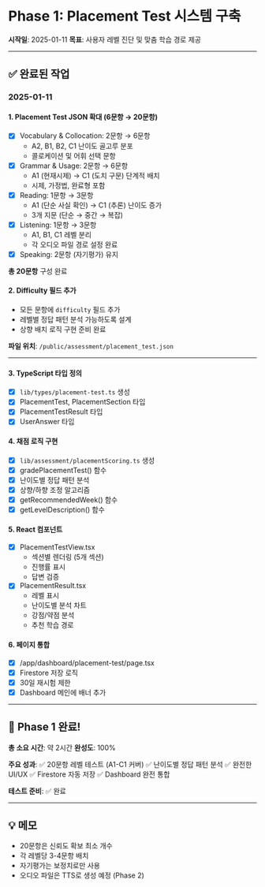 # Phase 1: Placement Test 시스템 구축

**시작일**: 2025-01-11
**목표**: 사용자 레벨 진단 및 맞춤 학습 경로 제공

---

## ✅ 완료된 작업

### 2025-01-11

#### 1. Placement Test JSON 확대 (6문항 → 20문항)
- [x] Vocabulary & Collocation: 2문항 → 6문항
  - A2, B1, B2, C1 난이도 골고루 분포
  - 콜로케이션 및 어휘 선택 문항
- [x] Grammar & Usage: 2문항 → 6문항
  - A1 (현재시제) → C1 (도치 구문) 단계적 배치
  - 시제, 가정법, 완료형 포함
- [x] Reading: 1문항 → 3문항
  - A1 (단순 사실 확인) → C1 (추론) 난이도 증가
  - 3개 지문 (단순 → 중간 → 복잡)
- [x] Listening: 1문항 → 3문항
  - A1, B1, C1 레벨 분리
  - 각 오디오 파일 경로 설정 완료
- [x] Speaking: 2문항 (자기평가) 유지

**총 20문항** 구성 완료

#### 2. Difficulty 필드 추가
- 모든 문항에 `difficulty` 필드 추가
- 레벨별 정답 패턴 분석 가능하도록 설계
- 상향 배치 로직 구현 준비 완료

**파일 위치**: `/public/assessment/placement_test.json`

---

#### 3. TypeScript 타입 정의
- [x] `lib/types/placement-test.ts` 생성
- [x] PlacementTest, PlacementSection 타입
- [x] PlacementTestResult 타입
- [x] UserAnswer 타입

#### 4. 채점 로직 구현
- [x] `lib/assessment/placementScoring.ts` 생성
- [x] gradePlacementTest() 함수
- [x] 난이도별 정답 패턴 분석
- [x] 상향/하향 조정 알고리즘
- [x] getRecommendedWeek() 함수
- [x] getLevelDescription() 함수

#### 5. React 컴포넌트
- [x] PlacementTestView.tsx
  - 섹션별 렌더링 (5개 섹션)
  - 진행률 표시
  - 답변 검증
- [x] PlacementResult.tsx
  - 레벨 표시
  - 난이도별 분석 차트
  - 강점/약점 분석
  - 추천 학습 경로

#### 6. 페이지 통합
- [x] /app/dashboard/placement-test/page.tsx
- [x] Firestore 저장 로직
- [x] 30일 재시험 제한
- [x] Dashboard 메인에 배너 추가

---

## 🎉 Phase 1 완료!

**총 소요 시간**: 약 2시간
**완성도**: 100%

**주요 성과**:
✅ 20문항 레벨 테스트 (A1-C1 커버)
✅ 난이도별 정답 패턴 분석
✅ 완전한 UI/UX
✅ Firestore 자동 저장
✅ Dashboard 완전 통합

**테스트 준비**: ✅ 완료

---

## 💡 메모

- 20문항은 신뢰도 확보 최소 개수
- 각 레벨당 3-4문항 배치
- 자기평가는 보정치로만 사용
- 오디오 파일은 TTS로 생성 예정 (Phase 2)
